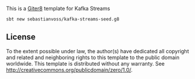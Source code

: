 This is a [Giter8][g8] template for Kafka Streams

```
sbt new sebastianvoss/kafka-streams-seed.g8
```

License
-------
To the extent possible under law, the author(s) have dedicated all copyright and related and neighboring rights to
this template to the public domain worldwide. This template is distributed without any warranty.
See <http://creativecommons.org/publicdomain/zero/1.0/>.

[g8]: http://www.foundweekends.org/giter8/
